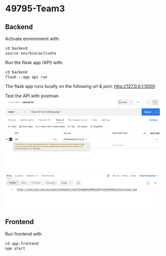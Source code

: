 # 49795-Team3

## Backend
Activate environment with: 
```
cd backend
source env/bin/activate
```
Run the flask app (API) with: 
```
cd backend
flask --app api run
```
The flask app runs locally on the following url & port: http://127.0.0.1:5000

Test the API with postman
![Screenshot](screenshotpostman.png)
## Frontend
Run frontend with 
```
cd app-frontend
npm start
```
